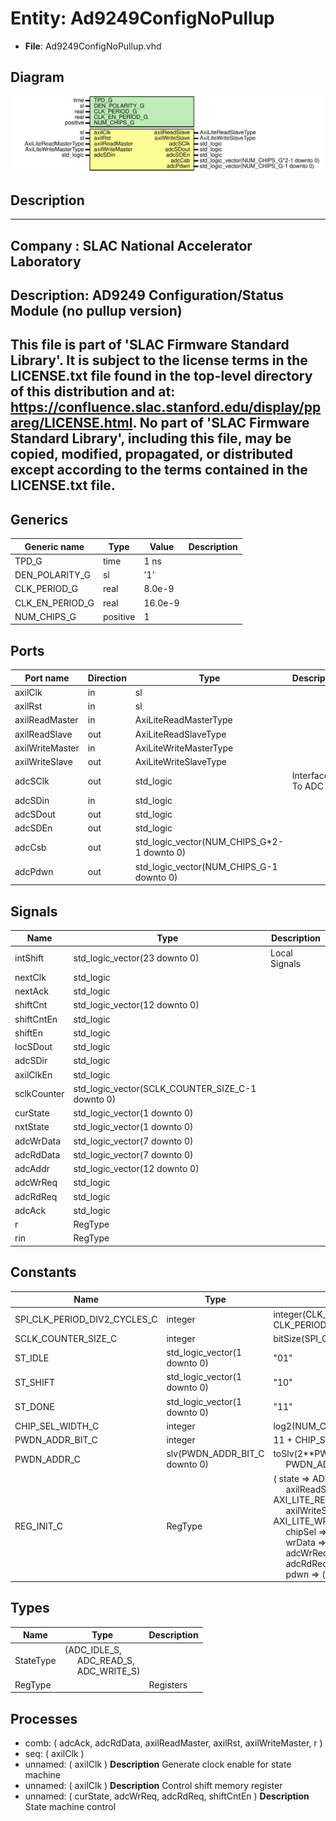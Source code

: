 # Entity: Ad9249ConfigNoPullup

- **File**: Ad9249ConfigNoPullup.vhd
## Diagram

![Diagram](Ad9249ConfigNoPullup.svg "Diagram")
## Description

-----------------------------------------------------------------------------
 Company    : SLAC National Accelerator Laboratory
-----------------------------------------------------------------------------
 Description: AD9249 Configuration/Status Module (no pullup version)
-----------------------------------------------------------------------------
 This file is part of 'SLAC Firmware Standard Library'.
 It is subject to the license terms in the LICENSE.txt file found in the
 top-level directory of this distribution and at:
    https://confluence.slac.stanford.edu/display/ppareg/LICENSE.html.
 No part of 'SLAC Firmware Standard Library', including this file,
 may be copied, modified, propagated, or distributed except according to
 the terms contained in the LICENSE.txt file.
-----------------------------------------------------------------------------
## Generics

| Generic name    | Type     | Value   | Description |
| --------------- | -------- | ------- | ----------- |
| TPD_G           | time     | 1 ns    |             |
| DEN_POLARITY_G  | sl       | '1'     |             |
| CLK_PERIOD_G    | real     | 8.0e-9  |             |
| CLK_EN_PERIOD_G | real     | 16.0e-9 |             |
| NUM_CHIPS_G     | positive | 1       |             |
## Ports

| Port name       | Direction | Type                                       | Description      |
| --------------- | --------- | ------------------------------------------ | ---------------- |
| axilClk         | in        | sl                                         |                  |
| axilRst         | in        | sl                                         |                  |
| axilReadMaster  | in        | AxiLiteReadMasterType                      |                  |
| axilReadSlave   | out       | AxiLiteReadSlaveType                       |                  |
| axilWriteMaster | in        | AxiLiteWriteMasterType                     |                  |
| axilWriteSlave  | out       | AxiLiteWriteSlaveType                      |                  |
| adcSClk         | out       | std_logic                                  | Interface To ADC |
| adcSDin         | in        | std_logic                                  |                  |
| adcSDout        | out       | std_logic                                  |                  |
| adcSDEn         | out       | std_logic                                  |                  |
| adcCsb          | out       | std_logic_vector(NUM_CHIPS_G*2-1 downto 0) |                  |
| adcPdwn         | out       | std_logic_vector(NUM_CHIPS_G-1 downto 0)   |                  |
## Signals

| Name        | Type                                             | Description     |
| ----------- | ------------------------------------------------ | --------------- |
| intShift    | std_logic_vector(23 downto 0)                    |  Local Signals  |
| nextClk     | std_logic                                        |                 |
| nextAck     | std_logic                                        |                 |
| shiftCnt    | std_logic_vector(12 downto 0)                    |                 |
| shiftCntEn  | std_logic                                        |                 |
| shiftEn     | std_logic                                        |                 |
| locSDout    | std_logic                                        |                 |
| adcSDir     | std_logic                                        |                 |
| axilClkEn   | std_logic                                        |                 |
| sclkCounter | std_logic_vector(SCLK_COUNTER_SIZE_C-1 downto 0) |                 |
| curState    | std_logic_vector(1 downto 0)                     |                 |
| nxtState    | std_logic_vector(1 downto 0)                     |                 |
| adcWrData   | std_logic_vector(7 downto 0)                     |                 |
| adcRdData   | std_logic_vector(7 downto 0)                     |                 |
| adcAddr     | std_logic_vector(12 downto 0)                    |                 |
| adcWrReq    | std_logic                                        |                 |
| adcRdReq    | std_logic                                        |                 |
| adcAck      | std_logic                                        |                 |
| r           | RegType                                          |                 |
| rin         | RegType                                          |                 |
## Constants

| Name                         | Type                          | Value                                                                                                                                                                                                                                                                                                                                                                                                                                                                                                                                                                                            | Description     |
| ---------------------------- | ----------------------------- | ------------------------------------------------------------------------------------------------------------------------------------------------------------------------------------------------------------------------------------------------------------------------------------------------------------------------------------------------------------------------------------------------------------------------------------------------------------------------------------------------------------------------------------------------------------------------------------------------ | --------------- |
| SPI_CLK_PERIOD_DIV2_CYCLES_C | integer                       |  integer(CLK_EN_PERIOD_G / CLK_PERIOD_G) / 2                                                                                                                                                                                                                                                                                                                                                                                                                                                                                                                                                     |                 |
| SCLK_COUNTER_SIZE_C          | integer                       |  bitSize(SPI_CLK_PERIOD_DIV2_CYCLES_C)                                                                                                                                                                                                                                                                                                                                                                                                                                                                                                                                                           |                 |
| ST_IDLE                      | std_logic_vector(1 downto 0)  |  "01"                                                                                                                                                                                                                                                                                                                                                                                                                                                                                                                                                                                            |  State Machine  |
| ST_SHIFT                     | std_logic_vector(1 downto 0)  |  "10"                                                                                                                                                                                                                                                                                                                                                                                                                                                                                                                                                                                            |                 |
| ST_DONE                      | std_logic_vector(1 downto 0)  |  "11"                                                                                                                                                                                                                                                                                                                                                                                                                                                                                                                                                                                            |                 |
| CHIP_SEL_WIDTH_C             | integer                       |  log2(NUM_CHIPS_G*2)                                                                                                                                                                                                                                                                                                                                                                                                                                                                                                                                                                             |                 |
| PWDN_ADDR_BIT_C              | integer                       |  11 + CHIP_SEL_WIDTH_C                                                                                                                                                                                                                                                                                                                                                                                                                                                                                                                                                                           |                 |
| PWDN_ADDR_C                  | slv(PWDN_ADDR_BIT_C downto 0) |  toSlv(2**PWDN_ADDR_BIT_C,<br><span style="padding-left:20px"> PWDN_ADDR_BIT_C+1)                                                                                                                                                                                                                                                                                                                                                                                                                                                                                                                |                 |
| REG_INIT_C                   | RegType                       |  (       state          => ADC_IDLE_S,<br><span style="padding-left:20px">       axilReadSlave  => AXI_LITE_READ_SLAVE_INIT_C,<br><span style="padding-left:20px">       axilWriteSlave => AXI_LITE_WRITE_SLAVE_INIT_C,<br><span style="padding-left:20px">       chipSel        => (others => '0'),<br><span style="padding-left:20px">       wrData         => (others => '0'),<br><span style="padding-left:20px">       adcWrReq       => '0',<br><span style="padding-left:20px">       adcRdReq       => '0',<br><span style="padding-left:20px">       pdwn           => (others => '0')) |                 |
## Types

| Name      | Type                                                                                                           | Description |
| --------- | -------------------------------------------------------------------------------------------------------------- | ----------- |
| StateType | (ADC_IDLE_S,<br><span style="padding-left:20px"> ADC_READ_S,<br><span style="padding-left:20px"> ADC_WRITE_S)  |             |
| RegType   |                                                                                                                |  Registers  |
## Processes
- comb: ( adcAck, adcRdData, axilReadMaster, axilRst, axilWriteMaster, r )
- seq: ( axilClk )
- unnamed: ( axilClk )
**Description**
 Generate clock enable for state machine 
- unnamed: ( axilClk )
**Description**
 Control shift memory register 
- unnamed: ( curState, adcWrReq, adcRdReq, shiftCntEn )
**Description**
 State machine control 
